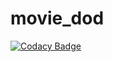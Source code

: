 # movie_dod

[![Codacy Badge](https://api.codacy.com/project/badge/Grade/294c1ccaa760471886eff35c6dac14d3)](https://app.codacy.com/gh/rbnsch/movie_dod?utm_source=github.com&utm_medium=referral&utm_content=rbnsch/movie_dod&utm_campaign=Badge_Grade_Settings)